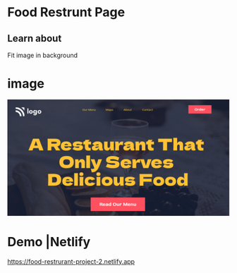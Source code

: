 # Food Restrunt Page

## Learn about

Fit image in background

# image

![image](./thumbnail.png)

# Demo |Netlify

https://food-restrurant-project-2.netlify.app
